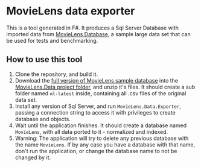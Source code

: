 # MovieLens data exporter

This is a tool generated in F#. It produces a Sql Server Database with imported data from [MovieLens Database](https://grouplens.org/datasets/movielens/), a sample large data set that can be used for tests and benchmarking.

## How to use this tool
1. Clone the repository, and build it.
2. Download the [full version of MovieLens sample database](http://files.grouplens.org/datasets/movielens/ml-latest.zip) into the [MovieLens.Data project folder](MovieLens.Data), and unzip it's files. It should create a sub folder named `ml-latest` inside, containing all .csv files of the original data set.
3. Install any version of Sql Server, and run `MovieLens.Data.Exporter`, passing a connection string to access it with privileges to create database and objects.
4. Wait until the application finishes. It should create a database named `MovieLens`, with all data ported to it - normalized and indexed.
5. Warning: The application will try to delete any previous database with the name `MovieLens`. If by any case you have a database with that name, don't run the application, or change the database name to not be changed by it.